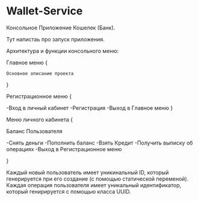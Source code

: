 # Wallet-Service

Консольное Приложение Кошелек (Банк). 

Тут напистаь про запуск приложения.


Архитектура и функции консольного меню:

  Главное меню {
  
    Основное описание проекта
  
  }

Регистрационное меню {

  -Вход в личный кабинет
  -Регистрация
  -Выход в Главное меню
}

Меню личного кабинета {

  Баланс Пользователя

  -Снять деньги
  -Пополнить баланс
  -Взять Кредит
  -Получить выписку об операциях
  -Выход в Регистрационное меню

}


Каждый новый пользователь имеет уникинальный ID, который генерируется при его создание (с помощью статической переменой).
Каждая операция пользователя имеет уникальный идентификатор, который генирируется с помощью класса UUID.


